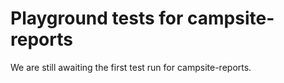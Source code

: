 # Playground tests for campsite-reports
We are still awaiting the first test run for campsite-reports.

